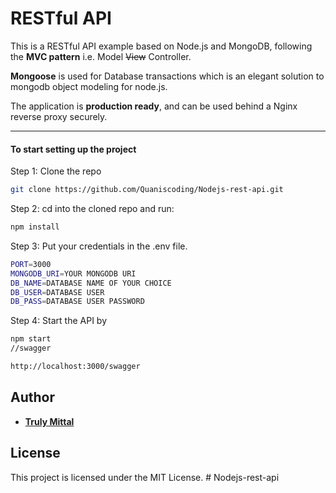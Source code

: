 # RESTful API

This is a RESTful API example based on Node.js and MongoDB, following the **MVC pattern** i.e. Model ~~View~~ Controller.

**Mongoose** is used for Database transactions which is an elegant solution to mongodb object modeling for node.js.

The application is **production ready**, and can be used behind a Nginx reverse proxy securely.

---

#### To start setting up the project

Step 1: Clone the repo

```bash
git clone https://github.com/Quaniscoding/Nodejs-rest-api.git
```

Step 2: cd into the cloned repo and run:

```bash
npm install
```

Step 3: Put your credentials in the .env file.

```bash
PORT=3000
MONGODB_URI=YOUR MONGODB URI
DB_NAME=DATABASE NAME OF YOUR CHOICE
DB_USER=DATABASE USER
DB_PASS=DATABASE USER PASSWORD
```

Step 4: Start the API by

```bash
npm start
//swagger

http://localhost:3000/swagger
```

## Author

- [**Truly Mittal**](https://trulymittal.com)

## License

This project is licensed under the MIT License.
#   N o d e j s - r e s t - a p i 
 
 
